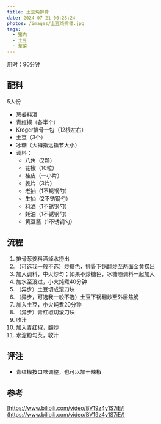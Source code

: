 ```yaml
---
title: 土豆炖排骨
date: 2024-07-21 00:28:24
photos: /images/土豆炖排骨.jpg
tags:
  - 猪肉
  - 土豆
  - 荤菜
---
```


用时：90分钟

## 配料

5人份

- 葱姜料酒
- 青红椒（各半个）
- Kroger排骨一包（12根左右）
- 土豆（3个）
- 冰糖（大拇指远指节大小）
- 调料：
  - 八角（2颗）
  - 花椒（10粒）
  - 桂皮（一小片）
  - 姜片（3片）
  - 老抽（1不锈钢勺）
  - 生抽（2不锈钢勺）
  - 料酒（1不锈钢勺）
  - 蚝油（1不锈钢勺）
  - 黄豆酱（1不锈钢勺）

<!--more-->

## 流程

1. 排骨葱姜料酒焯水捞出
2. （可选我一般不选）炒糖色，排骨下锅翻炒至两面金黄捞出
3. 加入调料，中火炒匀；如果不炒糖色，冰糖随调料一起加入
4. 加水至没过，小火炖煮40分钟
5. （异步）土豆切成滚刀块
6. （异步，可选我一般不选）土豆下锅翻炒至外层焦脆
7. 加入土豆，小火炖煮20分钟
8. （异步）青红椒切滚刀块
9. 收汁
10. 加入青红椒，翻炒
11. 水淀粉勾芡，收汁

## 评注

- 青红椒按口味调整，也可以加干辣椒

## 参考

[https://www.bilibili.com/video/BV19z4y1S7iE/](https://www.bilibili.com/video/BV19z4y1S7iE/)
